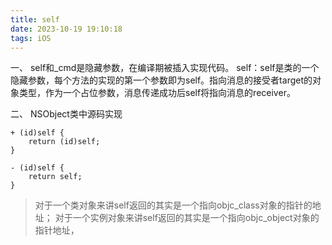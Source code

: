 ```yaml
---
title: self
date: 2023-10-19 19:10:18
tags: iOS
---
```

一、
self和_cmd是隐藏参数，在编译期被插入实现代码。
self：self是类的一个隐藏参数，每个方法的实现的第一个参数即为self。指向消息的接受者target的对象类型，作为一个占位参数，消息传递成功后self将指向消息的receiver。

二、
NSObject类中源码实现
``` objc
+ (id)self {
    return (id)self;
}

- (id)self {
    return self;
}
```
>对于一个类对象来讲self返回的其实是一个指向objc_class对象的指针的地址；
对于一个实例对象来讲self返回的其实是一个指向objc_object对象的指针地址，
